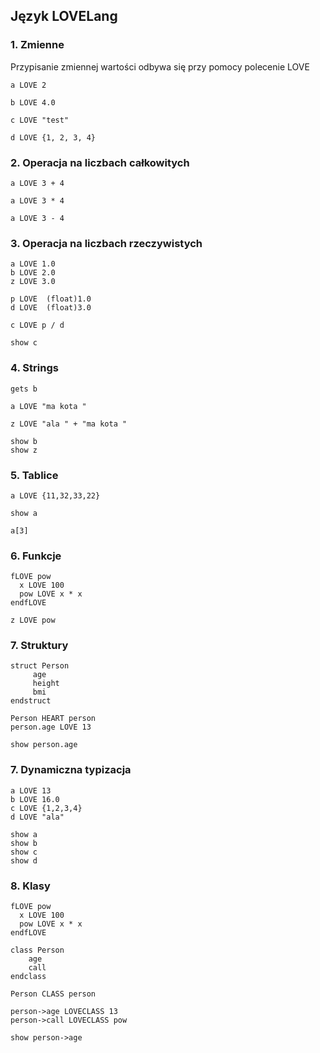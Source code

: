## Język LOVELang

### 1. Zmienne

Przypisanie zmiennej wartości odbywa się przy pomocy polecenie LOVE

`a LOVE 2`

`b LOVE 4.0`

`c LOVE "test"`

`d LOVE {1, 2, 3, 4}`

### 2. Operacja na liczbach całkowitych

`a LOVE 3 + 4`

`a LOVE 3 * 4`

`a LOVE 3 - 4`

### 3. Operacja na liczbach rzeczywistych

```
a LOVE 1.0
b LOVE 2.0
z LOVE 3.0

p LOVE  (float)1.0
d LOVE  (float)3.0

c LOVE p / d

show c
```

### 4. Strings

```
gets b

a LOVE "ma kota "

z LOVE "ala " + "ma kota "

show b
show z
```

### 5. Tablice

```
a LOVE {11,32,33,22}

show a

a[3]
```

### 6. Funkcje

```
fLOVE pow
  x LOVE 100
  pow LOVE x * x
endfLOVE

z LOVE pow
```

### 7. Struktury

```
struct Person
     age
     height
     bmi
endstruct

Person HEART person
person.age LOVE 13

show person.age
```

### 7. Dynamiczna typizacja

```
a LOVE 13
b LOVE 16.0
c LOVE {1,2,3,4}
d LOVE "ala"

show a
show b
show c
show d

```

### 8. Klasy

```
fLOVE pow
  x LOVE 100
  pow LOVE x * x
endfLOVE

class Person
    age
    call
endclass

Person CLASS person

person->age LOVECLASS 13
person->call LOVECLASS pow

show person->age


```
